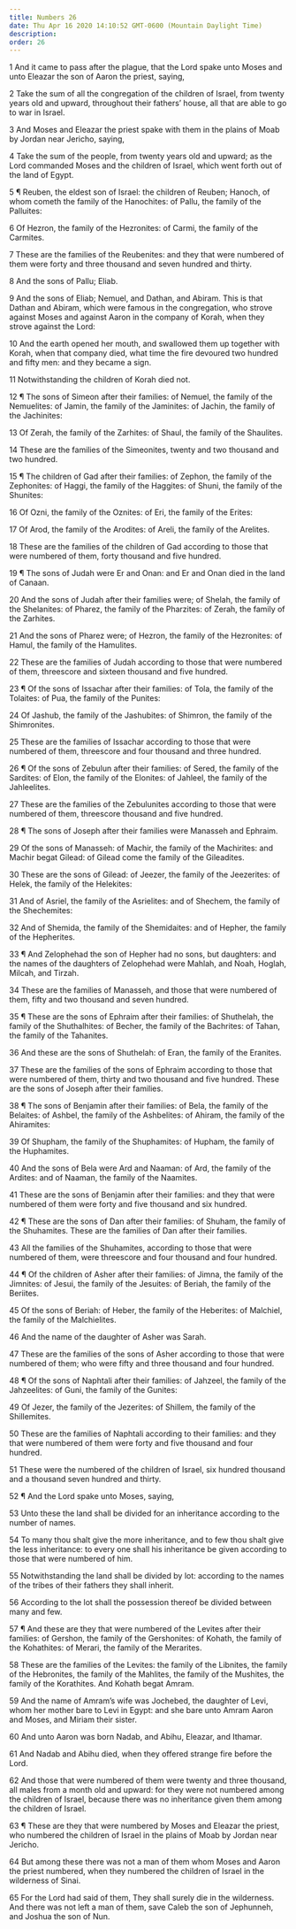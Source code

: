 ```yaml
---
title: Numbers 26
date: Thu Apr 16 2020 14:10:52 GMT-0600 (Mountain Daylight Time)
description: 
order: 26
---
```


<p>
  1 And it came to pass after the plague, that the Lord spake unto Moses and
  unto Eleazar the son of Aaron the priest, saying,
</p>
<p>
  2 Take the sum of all the congregation of the children of Israel, from twenty
  years old and upward, throughout their fathers&#x2019; house, all that are
  able to go to war in Israel.
</p>
<p>
  3 And Moses and Eleazar the priest spake with them in the plains of Moab by
  Jordan near Jericho, saying,
</p>
<p>
  4 Take the sum of the people, from twenty years old and upward; as the Lord
  commanded Moses and the children of Israel, which went forth out of the land
  of Egypt.
</p>
<p>
  5 &#xB6; Reuben, the eldest son of Israel: the children of Reuben; Hanoch, of
  whom cometh the family of the Hanochites: of Pallu, the family of the
  Palluites:
</p>
<p>
  6 Of Hezron, the family of the Hezronites: of Carmi, the family of the
  Carmites.
</p>
<p>
  7 These are the families of the Reubenites: and they that were numbered of
  them were forty and three thousand and seven hundred and thirty.
</p>
<p>8 And the sons of Pallu; Eliab.</p>
<p>
  9 And the sons of Eliab; Nemuel, and Dathan, and Abiram. This is that Dathan
  and Abiram, which were famous in the congregation, who strove against Moses
  and against Aaron in the company of Korah, when they strove against the Lord:
</p>
<p>
  10 And the earth opened her mouth, and swallowed them up together with Korah,
  when that company died, what time the fire devoured two hundred and fifty men:
  and they became a sign.
</p>
<p>11 Notwithstanding the children of Korah died not.</p>
<p>
  12 &#xB6; The sons of Simeon after their families: of Nemuel, the family of
  the Nemuelites: of Jamin, the family of the Jaminites: of Jachin, the family
  of the Jachinites:
</p>
<p>
  13 Of Zerah, the family of the Zarhites: of Shaul, the family of the
  Shaulites.
</p>
<p>
  14 These are the families of the Simeonites, twenty and two thousand and two
  hundred.
</p>
<p>
  15 &#xB6; The children of Gad after their families: of Zephon, the family of
  the Zephonites: of Haggi, the family of the Haggites: of Shuni, the family of
  the Shunites:
</p>
<p>16 Of Ozni, the family of the Oznites: of Eri, the family of the Erites:</p>
<p>
  17 Of Arod, the family of the Arodites: of Areli, the family of the Arelites.
</p>
<p>
  18 These are the families of the children of Gad according to those that were
  numbered of them, forty thousand and five hundred.
</p>
<p>
  19 &#xB6; The sons of Judah were Er and Onan: and Er and Onan died in the land
  of Canaan.
</p>
<p>
  20 And the sons of Judah after their families were; of Shelah, the family of
  the Shelanites: of Pharez, the family of the Pharzites: of Zerah, the family
  of the Zarhites.
</p>
<p>
  21 And the sons of Pharez were; of Hezron, the family of the Hezronites: of
  Hamul, the family of the Hamulites.
</p>
<p>
  22 These are the families of Judah according to those that were numbered of
  them, threescore and sixteen thousand and five hundred.
</p>
<p>
  23 &#xB6; Of the sons of Issachar after their families: of Tola, the family of
  the Tolaites: of Pua, the family of the Punites:
</p>
<p>
  24 Of Jashub, the family of the Jashubites: of Shimron, the family of the
  Shimronites.
</p>
<p>
  25 These are the families of Issachar according to those that were numbered of
  them, threescore and four thousand and three hundred.
</p>
<p>
  26 &#xB6; Of the sons of Zebulun after their families: of Sered, the family of
  the Sardites: of Elon, the family of the Elonites: of Jahleel, the family of
  the Jahleelites.
</p>
<p>
  27 These are the families of the Zebulunites according to those that were
  numbered of them, threescore thousand and five hundred.
</p>
<p>
  28 &#xB6; The sons of Joseph after their families were Manasseh and Ephraim.
</p>
<p>
  29 Of the sons of Manasseh: of Machir, the family of the Machirites: and
  Machir begat Gilead: of Gilead come the family of the Gileadites.
</p>
<p>
  30 These are the sons of Gilead: of Jeezer, the family of the Jeezerites: of
  Helek, the family of the Helekites:
</p>
<p>
  31 And of Asriel, the family of the Asrielites: and of Shechem, the family of
  the Shechemites:
</p>
<p>
  32 And of Shemida, the family of the Shemidaites: and of Hepher, the family of
  the Hepherites.
</p>
<p>
  33 &#xB6; And Zelophehad the son of Hepher had no sons, but daughters: and the
  names of the daughters of Zelophehad were Mahlah, and Noah, Hoglah, Milcah,
  and Tirzah.
</p>
<p>
  34 These are the families of Manasseh, and those that were numbered of them,
  fifty and two thousand and seven hundred.
</p>
<p>
  35 &#xB6; These are the sons of Ephraim after their families: of Shuthelah,
  the family of the Shuthalhites: of Becher, the family of the Bachrites: of
  Tahan, the family of the Tahanites.
</p>
<p>
  36 And these are the sons of Shuthelah: of Eran, the family of the Eranites.
</p>
<p>
  37 These are the families of the sons of Ephraim according to those that were
  numbered of them, thirty and two thousand and five hundred. These are the sons
  of Joseph after their families.
</p>
<p>
  38 &#xB6; The sons of Benjamin after their families: of Bela, the family of
  the Belaites: of Ashbel, the family of the Ashbelites: of Ahiram, the family
  of the Ahiramites:
</p>
<span></span>
<p>
  39 Of Shupham, the family of the Shuphamites: of Hupham, the family of the
  Huphamites.
</p>
<p>
  40 And the sons of Bela were Ard and Naaman: of Ard, the family of the
  Ardites: and of Naaman, the family of the Naamites.
</p>
<p>
  41 These are the sons of Benjamin after their families: and they that were
  numbered of them were forty and five thousand and six hundred.
</p>
<p>
  42 &#xB6; These are the sons of Dan after their families: of Shuham, the
  family of the Shuhamites. These are the families of Dan after their families.
</p>
<p>
  43 All the families of the Shuhamites, according to those that were numbered
  of them, were threescore and four thousand and four hundred.
</p>
<p>
  44 &#xB6; Of the children of Asher after their families: of Jimna, the family
  of the Jimnites: of Jesui, the family of the Jesuites: of Beriah, the family
  of the Beriites.
</p>
<p>
  45 Of the sons of Beriah: of Heber, the family of the Heberites: of Malchiel,
  the family of the Malchielites.
</p>
<p>46 And the name of the daughter of Asher was Sarah.</p>
<p>
  47 These are the families of the sons of Asher according to those that were
  numbered of them; who were fifty and three thousand and four hundred.
</p>
<p>
  48 &#xB6; Of the sons of Naphtali after their families: of Jahzeel, the family
  of the Jahzeelites: of Guni, the family of the Gunites:
</p>
<p>
  49 Of Jezer, the family of the Jezerites: of Shillem, the family of the
  Shillemites.
</p>
<p>
  50 These are the families of Naphtali according to their families: and they
  that were numbered of them were forty and five thousand and four hundred.
</p>
<p>
  51 These were the numbered of the children of Israel, six hundred thousand and
  a thousand seven hundred and thirty.
</p>
<p>52 &#xB6; And the Lord spake unto Moses, saying,</p>
<p>
  53 Unto these the land shall be divided for an inheritance according to the
  number of names.
</p>
<p>
  54 To many thou shalt give the more inheritance, and to few thou shalt give
  the less inheritance: to every one shall his inheritance be given according to
  those that were numbered of him.
</p>
<p>
  55 Notwithstanding the land shall be divided by lot: according to the names of
  the tribes of their fathers they shall inherit.
</p>
<p>
  56 According to the lot shall the possession thereof be divided between many
  and few.
</p>
<p>
  57 &#xB6; And these are they that were numbered of the Levites after their
  families: of Gershon, the family of the Gershonites: of Kohath, the family of
  the Kohathites: of Merari, the family of the Merarites.
</p>
<p>
  58 These are the families of the Levites: the family of the Libnites, the
  family of the Hebronites, the family of the Mahlites, the family of the
  Mushites, the family of the Korathites. And Kohath begat Amram.
</p>
<p>
  59 And the name of Amram&#x2019;s wife was Jochebed, the daughter of Levi,
  whom her mother bare to Levi in Egypt: and she bare unto Amram Aaron and
  Moses, and Miriam their sister.
</p>
<p>60 And unto Aaron was born Nadab, and Abihu, Eleazar, and Ithamar.</p>
<p>
  61 And Nadab and Abihu died, when they offered strange fire before the Lord.
</p>
<p>
  62 And those that were numbered of them were twenty and three thousand, all
  males from a month old and upward: for they were not numbered among the
  children of Israel, because there was no inheritance given them among the
  children of Israel.
</p>
<p>
  63 &#xB6; These are they that were numbered by Moses and Eleazar the priest,
  who numbered the children of Israel in the plains of Moab by Jordan near
  Jericho.
</p>
<p>
  64 But among these there was not a man of them whom Moses and Aaron the priest
  numbered, when they numbered the children of Israel in the wilderness of
  Sinai.
</p>
<p>
  65 For the Lord had said of them, They shall surely die in the wilderness. And
  there was not left a man of them, save Caleb the son of Jephunneh, and Joshua
  the son of Nun.
</p>

